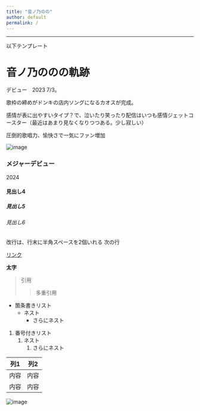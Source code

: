 ```yaml
---
title: "音ノ乃のの"
author: default
permalink: /
---
```







---

以下テンプレート

# 音ノ乃ののの軌跡
デビュー　2023 7/3。

歌枠の締めがドンキの店内ソングになるカオスが完成。

感情が表に出やすいタイプ？で、泣いたり笑ったり配信はいつも感情ジェットコースター（最近はあまり見なくなりつつある。少し寂しい）

圧倒的歌唱力、愉快さで一気にファン増加

![image](/220422_GitHubPages/assets/images/wwwwwwww.jpg)

### メジャーデビュー

2024
#### 見出し4
##### 見出し5
###### 見出し6

改行は、行末に半角スペースを2個いれる
次の行

[リンク](https://www.google.co.jp/)

**太字**

> 引用
>> 多重引用


- 箇条書きリスト
  - ネスト
    - さらにネスト


1. 番号付きリスト
   1. ネスト
      1. さらにネスト


| 列1  | 列2  |
|-----|-----|
| 内容  | 内容  |
| 内容  | 内容  |

![image](/GHPages_WebSite/assets/images/logo-150.png)
